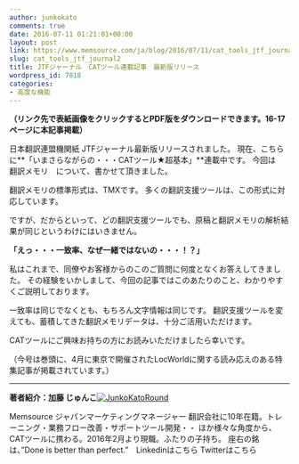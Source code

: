 ```yaml
---
author: junkokato
comments: true
date: 2016-07-11 01:21:01+00:00
layout: post
link: https://www.memsource.com/ja/blog/2016/07/11/cat_tools_jtf_journal2/
slug: cat_tools_jtf_journal2
title: JTFジャーナル　CATツール連載記事　最新版リリース
wordpress_id: 7818
categories:
- 高度な機能
---
```







**（リンク先で表紙画像をクリックするとPDF版をダウンロードできます。16-17ページに本記事掲載）**


日本翻訳連盟機関紙 JTFジャーナル最新版リリースされました。
現在、こちらに**「いまさらながらの・・・CATツール★超基本」**連載中です。
今回は　翻訳メモリ　について、書かせて頂きました。

翻訳メモリの標準形式は、TMXです。
多くの翻訳支援ツールは、この形式に対応しています。

<!-- more -->

ですが、だからといって、どの翻訳支援ツールでも、原稿と翻訳メモリの解析結果が同じというわけにはいきません。

**「えっ・・・一致率、なぜ一緒ではないの・・・！？」**

私はこれまで、同僚やお客様からのこのご質問に何度となくお答えしてきました。
その経験をいかしまして、今回の記事ではこのあたりのこと、わかりやすくご説明しております。

一致率は同じでなくとも、もちろん文字情報は同じです。
翻訳支援ツールを変えても、蓄積してきた翻訳メモリデータは、十分ご活用いただけます。

CATツールにご興味お持ちの方にお読みいただけましたら幸いです。

（今号は巻頭に、4月に東京で開催されたLocWorldに関する読み応えのある特集記事が掲載されています。）
- - - - - - - - - - - - - - - - - -- - - - - - - - -- - - - - - - - -- -
**著者紹介：加藤 じゅんこ**[![JunkoKatoRound](/wp-content/uploads/2016/04/JunkoKatoRound.jpg)](/wp-content/uploads/2016/04/JunkoKatoRound.jpg)






Memsource ジャパンマーケティングマネージャー
翻訳会社に10年在籍。トレーニング・業務フロー改善・サポートツール開発・・
ほか様々な角度から、CATツールに携わる。2016年2月より現職。ふたりの子持ち。
座右の銘は、”Done is better than perfect.”　Linkedinはこちら Twitterはこちら
